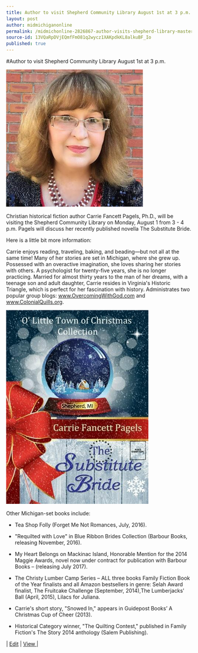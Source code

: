 ```yaml
---
title: Author to visit Shepherd Community Library August 1st at 3 p.m.
layout: post
author: midmichiganonline
permalink: /midmichonline-2826867-author-visits-shepherd-library-master-(1).docx/
source-id: 13VQaRpDVjEQmfFmO81q2wycz1XAKpdkKL8alkuBF_Io
published: true
---
```

#Author to visit Shepherd Community Library August 1st at 3 p.m.

![image alt text](/public/qkZe4hElJX7XsSUk5NAbg_img_0.jpg)

Christian historical fiction author Carrie Fancett Pagels, Ph.D., will be visiting the Shepherd Community Library on Monday, August 1 from 3 - 4 p.m. Pagels will discuss her recently published novella The Substitute Bride.

Here is a little bit more information:

Carrie enjoys reading, traveling, baking, and beading—but not all at the same time! Many of her stories are set in Michigan, where she grew up. Possessed with an overactive imagination, she loves sharing her stories with others. A psychologist for twenty-five years, she is no longer practicing. Married for almost thirty years to the man of her dreams, with a teenage son and adult daughter, Carrie resides in Virginia's Historic Triangle, which is perfect for her fascination with history. Administrates two popular group blogs: www.OvercomingWithGod.com and www.ColonialQuills.org.

![image alt text](/public/qkZe4hElJX7XsSUk5NAbg_img_1.jpg)

Other Michigan-set books include:

* Tea Shop Folly (Forget Me Not Romances, July, 2016).

* "Requilted with Love" in Blue Ribbon Brides Collection (Barbour Books, releasing November, 2016).

* My Heart Belongs on Mackinac Island, Honorable Mention for the 2014 Maggie Awards, novel now under contract for publication with Barbour Books – (releasing July 2017).

* The Christy Lumber Camp Series – ALL three books Family Fiction Book of the Year finalists and all Amazon bestsellers in genre: Selah Award finalist, The Fruitcake Challenge (September, 2014),The Lumberjacks' Ball (April, 2015), Lilacs for Juliana.

* Carrie's short story, "Snowed In," appears in Guidepost Books’ A Christmas Cup of Cheer (2013).

* Historical Category winner, "The Quilting Contest," published in Family Fiction's The Story 2014 anthology (Salem Publishing).

| [Edit](https://www.penflip.com/midmichonline/2826867-author-visits-shepherd-library) | [View](https://docs.google.com/document/d/13VQaRpDVjEQmfFmO81q2wycz1XAKpdkKL8alkuBF_Io/edit?usp=sharing)[ ](https://docs.google.com/document/d/13VQaRpDVjEQmfFmO81q2wycz1XAKpdkKL8alkuBF_Io/edit?usp=sharing)|

